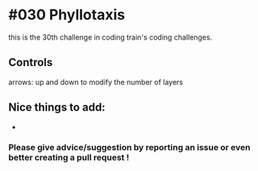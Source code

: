 # #030 Phyllotaxis

this is the 30th challenge in coding train's coding challenges.

## Controls

arrows: up and down to modify the number of layers

## Nice things to add: 

- 

### Please give advice/suggestion by reporting an issue or even better creating a pull request !